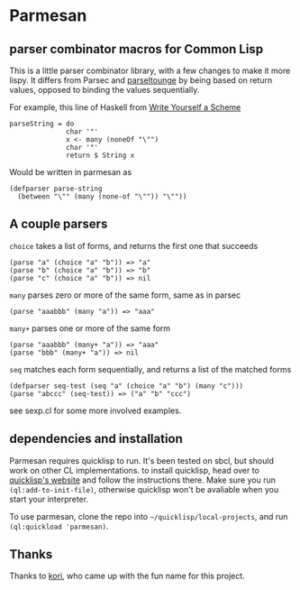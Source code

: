# Parmesan
## parser combinator macros for Common Lisp

This is a little parser combinator library, with a few changes to make it more lispy. 
It differs from Parsec and [parseltounge](https://github.com/VincentToups/parseltongue) 
by being based on return values, opposed to binding the values sequentially.

For example, this line of Haskell from [Write Yourself a Scheme](https://en.wikibooks.org/wiki/Write_Yourself_a_Scheme_in_48_Hours)

    parseString = do
                  char '"'
                  x <- many (noneOf "\"")
                  char '"'
                  return $ String x
                  
Would be written in parmesan as

    (defparser parse-string 
      (between "\"" (many (none-of "\"")) "\""))
      
## A couple parsers

`choice` takes a list of forms, and returns the first one that succeeds

    (parse "a" (choice "a" "b")) => "a"
    (parse "b" (choice "a" "b")) => "b"
    (parse "c" (choice "a" "b")) => nil
    
`many` parses zero or more of the same form, same as in parsec

    (parse "aaabbb" (many "a")) => "aaa"

`many+` parses one or more of the same form

    (parse "aaabbb" (many+ "a")) => "aaa"
    (parse "bbb" (many+ "a")) => nil
    
`seq` matches each form sequentially, and returns a list of the matched forms
    
    (defparser seq-test (seq "a" (choice "a" "b") (many "c")))
    (parse "abccc" (seq-test)) => ("a" "b" "ccc")
    
see sexp.cl for some more involved examples.

## dependencies and installation

Parmesan requires quicklisp to run. It's been tested on sbcl, but should work on other CL implementations.
to install quicklisp, head over to [quicklisp's website](https://www.quicklisp.org/beta/) and follow the instructions there.
Make sure you run `(ql:add-to-init-file)`, otherwise quicklisp won't be avaliable when you start your interpreter.

To use parmesan, clone the repo into `~/quicklisp/local-projects`, and run `(ql:quickload 'parmesan)`.

## Thanks

Thanks to [kori](https://github.com/kori), who came up with the fun name for this project.

